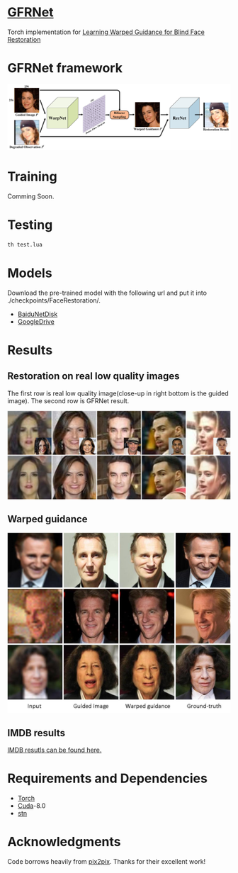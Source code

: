 # [GFRNet](https://arxiv.org/abs/1804.04829)
 Torch implementation for [Learning Warped Guidance for Blind Face Restoration](https://arxiv.org/abs/1804.04829)

# GFRNet framework
<img src="./imgs/architecture/pipeline.jpg">

# Training

Comming Soon.

# Testing

```bash
th test.lua
```
# Models
Download the pre-trained model with the following url and put it into ./checkpoints/FaceRestoration/.
- [BaiduNetDisk](https://pan.baidu.com/s/1q96l3qmTf5Luh-nlqot6Xw)
- [GoogleDrive](https://drive.google.com/open?id=1PhE3Gi9-eHrofyR3LhqEhuVnzh9D7IsX)

# Results
## Restoration on real low quality images
The first row is real low quality image(close-up in right bottom is the guided image). The second row is GFRNet result.

<img src="./imgs/realresults/1.jpg">

## Warped guidance

<img src="./imgs/warpface/warp.jpg">

## IMDB results

[IMDB resutls can be found here.](http://csxmli.xin/GFRNet/)

# Requirements and Dependencies

- [Torch](https://github.com/torch/distro)
- [Cuda](https://developer.nvidia.com/cuda-toolkit-archive)-8.0
- [stn](https://github.com/qassemoquab/stnbhwd)

# Acknowledgments

Code borrows heavily from [pix2pix](https://github.com/phillipi/pix2pix). Thanks for their excellent work!

